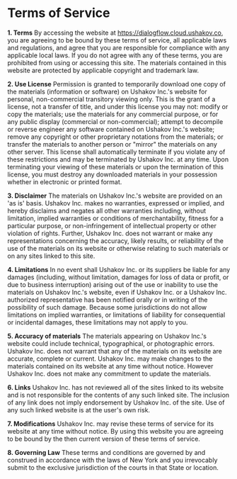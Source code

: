 # Terms of Service

**1. Terms**
By accessing the website at https://dialogflow.cloud.ushakov.co, you are agreeing to be bound by these terms of service, all applicable laws and regulations, and agree that you are responsible for compliance with any applicable local laws. If you do not agree with any of these terms, you are prohibited from using or accessing this site. The materials contained in this website are protected by applicable copyright and trademark law.

**2. Use License**
Permission is granted to temporarily download one copy of the materials (information or software) on Ushakov Inc.'s website for personal, non-commercial transitory viewing only. This is the grant of a license, not a transfer of title, and under this license you may not:
modify or copy the materials;
use the materials for any commercial purpose, or for any public display (commercial or non-commercial);
attempt to decompile or reverse engineer any software contained on Ushakov Inc.'s website;
remove any copyright or other proprietary notations from the materials; or
transfer the materials to another person or "mirror" the materials on any other server.
This license shall automatically terminate if you violate any of these restrictions and may be terminated by Ushakov Inc. at any time. Upon terminating your viewing of these materials or upon the termination of this license, you must destroy any downloaded materials in your possession whether in electronic or printed format.

**3. Disclaimer**
The materials on Ushakov Inc.'s website are provided on an 'as is' basis. Ushakov Inc. makes no warranties, expressed or implied, and hereby disclaims and negates all other warranties including, without limitation, implied warranties or conditions of merchantability, fitness for a particular purpose, or non-infringement of intellectual property or other violation of rights.
Further, Ushakov Inc. does not warrant or make any representations concerning the accuracy, likely results, or reliability of the use of the materials on its website or otherwise relating to such materials or on any sites linked to this site.

**4. Limitations**
In no event shall Ushakov Inc. or its suppliers be liable for any damages (including, without limitation, damages for loss of data or profit, or due to business interruption) arising out of the use or inability to use the materials on Ushakov Inc.'s website, even if Ushakov Inc. or a Ushakov Inc. authorized representative has been notified orally or in writing of the possibility of such damage. Because some jurisdictions do not allow limitations on implied warranties, or limitations of liability for consequential or incidental damages, these limitations may not apply to you.

**5. Accuracy of materials**
The materials appearing on Ushakov Inc.'s website could include technical, typographical, or photographic errors. Ushakov Inc. does not warrant that any of the materials on its website are accurate, complete or current. Ushakov Inc. may make changes to the materials contained on its website at any time without notice. However Ushakov Inc. does not make any commitment to update the materials.

**6. Links**
Ushakov Inc. has not reviewed all of the sites linked to its website and is not responsible for the contents of any such linked site. The inclusion of any link does not imply endorsement by Ushakov Inc. of the site. Use of any such linked website is at the user's own risk.

**7. Modifications**
Ushakov Inc. may revise these terms of service for its website at any time without notice. By using this website you are agreeing to be bound by the then current version of these terms of service.

**8. Governing Law**
These terms and conditions are governed by and construed in accordance with the laws of New York and you irrevocably submit to the exclusive jurisdiction of the courts in that State or location.
